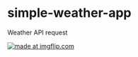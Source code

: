 # simple-weather-app
Weather API request

<a href="https://imgflip.com/gif/264r5q"><img src="https://i.imgflip.com/264r5q.gif" title="made at imgflip.com"/></a>
